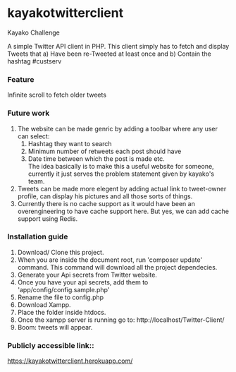 # kayakotwitterclient
Kayako Challenge 

A simple Twitter API client in PHP. This client simply has to fetch and display Tweets that 
  a) Have been re-Tweeted at least once and 
  b) Contain the hashtag #custserv
 
### Feature 
  Infinite scroll to fetch older tweets 
  
### Future work
  1. The website can be made genric by adding a toolbar where any user can select: <br>
     1. Hashtag they want to search <br>
     2. Minimum number of retweets each post should have <br>
     3. Date time between which the post is made etc. <br>
     The idea basically is to make this a useful website for someone, currently it just serves the problem statement given by kayako's team.
  2. Tweets can be made more elegent by adding actual link to tweet-owner profile, can display his pictures and all those sorts of things. 
  3. Currently there is no cache support as it would have been an overengineering to have cache support here. But yes, we can add cache support using Redis.
  
### Installation guide 
  1. Download/ Clone this project.
  2. When you are inside the document root, run 'composer update' command. This command will download all the project dependecies. 
  3. Generate your Api secrets from Twitter website. 
  4. Once you have your api secrets, add them to 'app/config/config.sample.php'
  5. Rename the file to config.php
  6. Download Xampp.
  7. Place the folder inside htdocs.
  8. Once the xampp server is running go to: http://localhost/Twitter-Client/
  9. Boom: tweets will appear. 
  
### Publicly accessible link::
  https://kayakotwitterclient.herokuapp.com/
  


